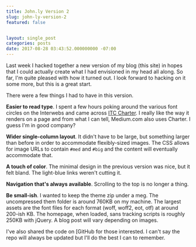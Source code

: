 ```yaml
---
title: John.ly Version 2
slug: john-ly-version-2
featured: false


layout: single_post
categories: posts
date: 2017-08-28 03:43:52.000000000 -07:00
---
```


Last week I hacked together a new version of my blog (this site) in hopes that I could actually create what I had envisioned in my head all along. So far, I'm quite pleased with how it turned out. I look forward to hacking on it some more, but this is a great start.

There were a few things I had to have in this version.

**Easier to read type**. I spent a few hours poking around the various font circles on the Interwebs and came across [ITC Charter](https://www.myfonts.com/fonts/itc/charter/). I really like the way it renders on a page and from what I can tell, Medium.com also uses Charter. I guess I'm in good company?

**Wider single-column layout**. It didn't have to be large, but something larger than before in order to accommodate flexibly-sized images. The CSS allows for image URLs to contain `#med` and `#big` and the content will eventually accommodate that.

**A touch of color**. The minimal design in the previous version was nice, but it felt bland. The light-blue links weren't cutting it.

**Navigation that's always available**. Scrolling to the top is no longer a thing.

**Be small-ish**. I wanted to keep the theme zip under a meg. The uncompressed them folder is around 760KB on my machine. The largest assets are the font files for each format (woff, woff2, eot, otf) at around 200-ish KB. The homepage, when loaded, sans tracking scripts is roughly 250KB with jQuery. A blog post will vary depending on images.

I've also shared the code on [GitHub for those interested. I can't say the repo will always be updated but I'll do the best I can to remember.

